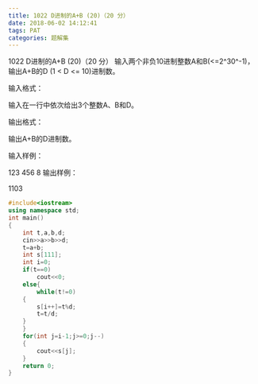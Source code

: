 ```yaml
---
title: 1022 D进制的A+B (20)（20 分）
date: 2018-06-02 14:12:41
tags: PAT
categories: 题解集
---
```


1022 D进制的A+B (20)（20 分）
输入两个非负10进制整数A和B(<=2^30^-1)，输出A+B的D (1 < D <= 10)进制数。

输入格式：

输入在一行中依次给出3个整数A、B和D。

输出格式：

输出A+B的D进制数。

输入样例：

123 456 8
输出样例：

1103

```cpp
#include<iostream>
using namespace std;
int main()
{
    int t,a,b,d;
    cin>>a>>b>>d;
    t=a+b;
    int s[111];
    int i=0;
    if(t==0)
        cout<<0;
    else{
        while(t!=0)
    {
        s[i++]=t%d;
        t=t/d;
    }
    }
    for(int j=i-1;j>=0;j--)
    {
        cout<<s[j];
    }
    return 0;
}

```